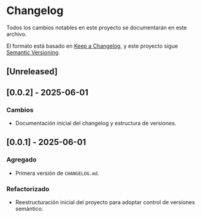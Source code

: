 # Changelog

Todos los cambios notables en este proyecto se documentarán en este archivo.

El formato está basado en [Keep a Changelog](https://keepachangelog.com/es-ES/1.0.0/),
y este proyecto sigue [Semantic Versioning](https://semver.org/lang/es/).

## [Unreleased]

## [0.0.2] - 2025-06-01

### Cambios
- Documentación inicial del changelog y estructura de versiones.

## [0.0.1] - 2025-06-01

### Agregado
- Primera versión de `CHANGELOG.md`.

### Refactorizado
- Reestructuración inicial del proyecto para adoptar control de versiones semántico.